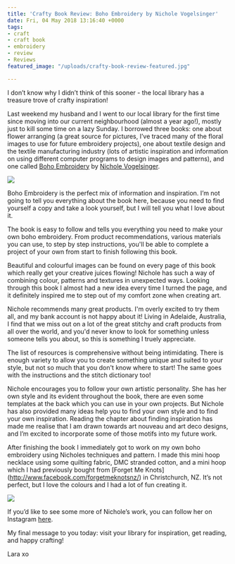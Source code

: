 ```yaml
---
title: 'Crafty Book Review: Boho Embroidery by Nichole Vogelsinger'
date: Fri, 04 May 2018 13:16:40 +0000
tags:
- craft
- craft book
- embroidery
- review
- Reviews
featured_image: "/uploads/crafty-book-review-featured.jpg"

---
```

I don’t know why I didn’t think of this sooner - the local library has a treasure trove of crafty inspiration! 

Last weekend my husband and I went to our local library for the first time since moving into our current neighbourhood (almost a year ago!), mostly just to kill some time on a lazy Sunday. I borrowed three books: one about flower arranging (a great source for pictures, I’ve traced many of the floral images to use for future embroidery projects), one about textile design and the textile manufacturing industry (lots of artistic inspiration and information on using different computer programs to design images and patterns), and one called [Boho Embroidery](http://www.amazon.com/Boho-Embroidery-Projects-Traditional-Stitches/dp/194065520X/ref=s9_simh_gw_g14_i1_r?_encoding=UTF8&fpl=fresh&pf_rd_m=ATVPDKIKX0DER&pf_rd_s=&pf_rd_r=GXHNJM9CPS66F6NNGAN1&pf_rd_t=36701&pf_rd_p=a6aaf593-1ba4-4f4e-bdcc-0febe090b8ed&pf_rd_i=desktop) by [Nichole Vogelsinger](http://wildboho.com/). 

![](/uploads/book.jpg)

Boho Embroidery is the perfect mix of information and inspiration. I’m not going to tell you everything about the book here, because you need to find yourself a copy and take a look yourself, but I will tell you what I love about it. 

The book is easy to follow and tells you everything you need to make your own boho embroidery. From product recommendations, various materials you can use, to step by step instructions, you'll be able to complete a project of your own from start to finish following this book. 

Beautiful and colourful images can be found on every page of this book which really get your creative juices flowing! Nichole has such a way of combining colour, patterns and textures in unexpected ways. Looking through this book I almost had a new idea every time I turned the page, and it definitely inspired me to step out of my comfort zone when creating art.

Nichole recommends many great products. I'm overly excited to try them all, and my bank account is not happy about it! Living in Adelaide, Australia, I find that we miss out on a lot of the great stitchy and craft products from all over the world, and you'd never know to look for something unless someone tells you about, so this is something I truely appreciate. 

The list of resources is comprehensive without being intimidating. There is enough variety to allow you to create something unique and suited to your style, but not so much that you don't know where to start! The same goes with the instructions and the stitch dictionary too! 

Nichole encourages you to follow your own artistic personality. She has her own style and its evident throughout the book, there are even some templates at the back which you can use in your own projects. But Nichole has also provided many ideas help you to find your own style and to find your own inspiration. Reading the chapter about finding inspiration has made me realise that I am drawn towards art nouveau and art deco designs, and I’m excited to incorporate some of those motifs into my future work. 

After finishing the book I immediately got to work on my own boho embroidery using Nicholes techniques and pattern. I made this mini hoop necklace using some quilting fabric, DMC stranded cotton, and a mini hoop which I had previously bought from \[Forget Me Knots\](http://www.facebook.com/forgetmeknotsnz/) in Christchurch, NZ. It’s not perfect, but I love the colours and I had a lot of fun creating it. 

![](/uploads/hoop-necklace.jpg)

If you’d like to see some more of Nichole’s work, you can follow her on Instagram [here](http://www.instagram.com/wildboho/). 

My final message to you today: visit your library for inspiration, get reading, and happy crafting! 

Lara xo
